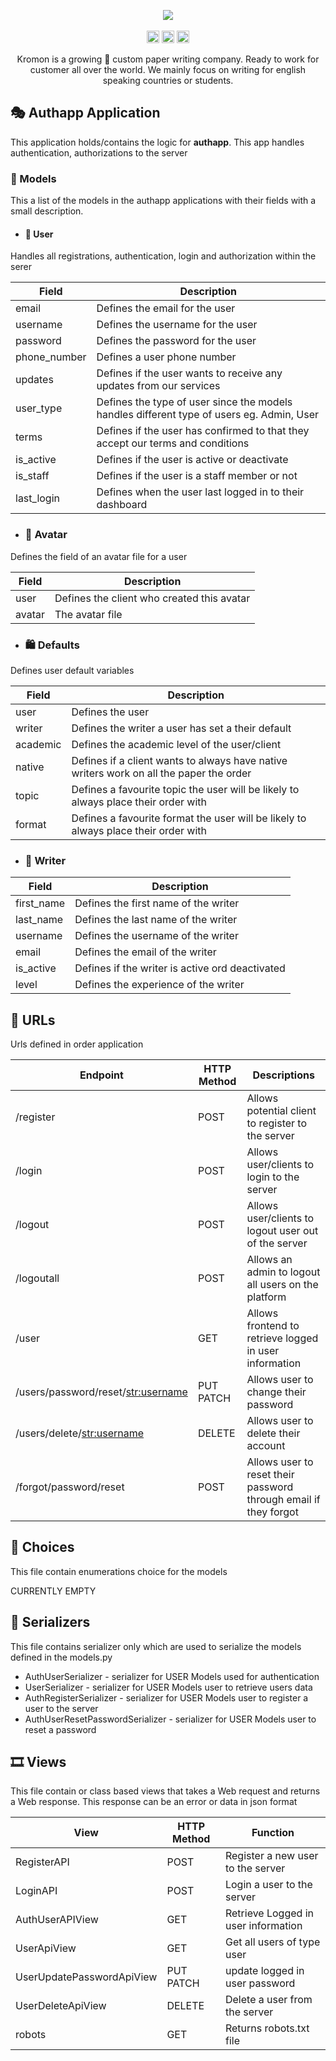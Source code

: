 <p align="center">
    <img src="https://github.com/IAmGitau/freelancer-backend/blob/master/templates/img/Kromon.png">
    <br>
    <br>
    <img height="20px" src="https://api.netlify.com/api/v1/badges/88afbb86-1657-4de0-b211-79371fd3004a/deploy-status">
    <img height="20px" src="https://github.com/IAmGitau/freelancer-backend/workflows/Unit%20Tests/badge.svg">
    <img height="20px" src="https://github.com/IAmGitau/freelancer-backend/workflows/Linting/badge.svg">
</p>
<p align="center">
Kromon is a growing 🚀 custom paper writing company. Ready to work for customer all over the world. We mainly focus on writing for english speaking countries or students.
</p>

## 🎭 Authapp Application
This application holds/contains the logic for **authapp**. This app handles authentication, authorizations to the server  

### 🍡 Models
This a list of the models in the authapp applications with their fields with a small description.

   - #### 🎊 User
   
   Handles all registrations, authentication, login and authorization within the serer
   
   Field | Description
   --- | ---
   email | Defines the email for the user
   username | Defines the username for the user
   password | Defines the password for the user
   phone_number | Defines a user phone number
   updates | Defines if the user wants to receive any updates from our services
   user_type | Defines the type of user since the models handles different type of users eg. Admin, User
   terms | Defines if the user has confirmed to that they accept our terms and conditions
   is_active | Defines if the user is active or deactivate
   is_staff | Defines if the user is a staff member or not
   last_login | Defines when the user last logged in to their dashboard
   
   - ### 🧨 Avatar
   
   Defines the field of an avatar file for a user
    
   Field | Description
   --- | ---
   user | Defines the client who created this avatar
   avatar | The avatar file 
   
   - ### 🛍 Defaults
   
   Defines user default variables
   
   Field | Description
   --- | ---
   user | Defines the user
   writer | Defines the writer a user has set a their default 
   academic | Defines the academic level of the user/client
   native | Defines if a client wants to always have native writers work on all the paper the order
   topic | Defines a favourite topic the user will be likely to always place their order with
   format | Defines a favourite format the user will be likely to always place their order with
   
   - ### 👔 Writer
   Field | Description
   --- | ---
   first_name | Defines the first name of the writer
   last_name | Defines the last name of the writer
   username | Defines the username of the writer
   email | Defines the email of the writer
   is_active | Defines if the writer is active ord deactivated
   level | Defines the  experience of the writer
   

## 🍟 URLs

Urls defined in order application
 
Endpoint | HTTP Method | Descriptions
--- | --- | ---
/register | POST | Allows potential client to register to the server 
/login | POST | Allows user/clients to login to the server
/logout | POST | Allows user/clients to logout user out of the server
/logoutall | POST | Allows an admin to logout all users on the platform
/user | GET | Allows frontend to retrieve logged in user information
/users/password/reset/<str:username> | PUT PATCH | Allows user to change their password
/users/delete/<str:username> | DELETE | Allows user to delete their account 
/forgot/password/reset | POST | Allows user to reset their password through email if they forgot 
 
## 🛴 Choices

This file contain enumerations choice for the models

CURRENTLY EMPTY

## 🍟 Serializers

This file contains serializer only which are used to serialize the models defined in the models.py

- AuthUserSerializer - serializer for USER Models used for authentication 
- UserSerializer - serializer for USER Models user to retrieve users data
- AuthRegisterSerializer - serializer for USER Models user to register a user to the server
- AuthUserResetPasswordSerializer - serializer for USER Models user to reset a password

## 🎞 Views

This file contain or class based views that takes a Web request and returns a Web response. This response can be an error or data in json format
 
View | HTTP Method | Function
--- | --- | ---
RegisterAPI | POST | Register a new user to the server
LoginAPI | POST | Login a user to the server
AuthUserAPIView | GET | Retrieve Logged in user information
UserApiView | GET | Get all users of type user
UserUpdatePasswordApiView | PUT PATCH | update logged in user password
UserDeleteApiView | DELETE | Delete a user from the server
robots | GET | Returns robots.txt file
